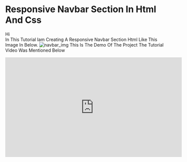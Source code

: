 # **Responsive Navbar Section In Html And Css**
Hi <br>
In This Tutorial Iam Creating A Responsive Navbar Section Html Like This Image In Below.
![navbar_img](https://github.com/mohdalthafne/responsive-navbar-section-in-html-and-css/assets/104372337/7199c258-1de9-4e34-8ad4-a221f76c0faf)
This Is The Demo Of The Project
The Tutorial Video Was Mentioned Below
<iframe width="560" height="315" src="https://www.youtube.com/embed/m3JBP-adnN4?si=eV9UWqZPxTB201MQ" title="YouTube video player" frameborder="0" allow="accelerometer; autoplay; clipboard-write; encrypted-media; gyroscope; picture-in-picture; web-share" referrerpolicy="strict-origin-when-cross-origin" allowfullscreen></iframe>

